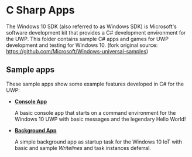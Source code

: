 # C Sharp Apps
The Windows 10 SDK (also referred to as Windows SDK) is Microsoft's software development kit that provides a C# development environment for the UWP. This folder contains sample C# apps and games for UWP development and testing for Windows 10. (fork original source: https://github.com/Microsoft/Windows-universal-samples)

## Sample apps
These sample apps show some example features developed in C# for the UWP:
- [**Console App**](/C%23/ConsoleApp)

  A basic console app that starts on a command environment for the Windows 10 UWP with basic messages and the legendary Hello World!

- [**Background App**](/C%23/BackgroundApp)

  A simple background app as startup task for the Windows 10 IoT with basic and sample *Writelines* and task instances deferral.
